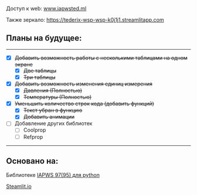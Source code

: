 
Доступ к web: www.iapwsted.ml

Также зеркало: https://tederix-wsp-wsp-k0j1j1.streamlitapp.com




## Планы на будущее:
-----------------

- [X] ~~Добавить возможность работы с несколькими таблицами на одном экране~~
    - [X] ~~Две таблицы~~
    - [X] ~~Три таблицы~~
- [X] ~~Добавить возможность изменения единиц измерения~~
    - [X] ~~Давления (Полностью)~~
    - [X] ~~Температуры (Полностью)~~
 - [X] ~~Уменьшить количество строк кода (добавить функций)~~
    - [X] ~~Текст убран в функцию~~
    - [X] ~~Добавить анимации~~
 - [ ] Добавление других библиотек
    - [ ] Coolprop
    - [ ] Refprop
-----------------

## Основано на:

Библиотеке [IAPWS 97(95) для python](https://github.com/jjgomera/iapws)

[Steamlit.io](https://streamlit.io)
